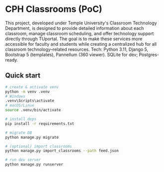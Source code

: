 # CPH Classrooms (PoC)
This project, developed under Temple University's Classroom Technology Department, is designed to provide detailed information about each classroom, manage classroom scheduling, and offer technology support directly through TUportal. The goal is to make these services more accessible for faculty and students while creating a centralized hub for all classroom technology–related resources.
Tech: Python 3.11, Django 5, Bootstrap 5 (templates), Pannellum (360 viewer). SQLite for dev; Postgres-ready.

## Quick start

```bash
# create & activate venv
python -m venv .venv
# Windows
.venv\Scripts\activate
# macOS/Linux
source .venv/bin/activate

# install deps
pip install -r requirements.txt

# migrate DB
python manage.py migrate

# (optional) import classrooms
python manage.py import_classrooms --path feed.json

# run dev server
python manage.py runserver
